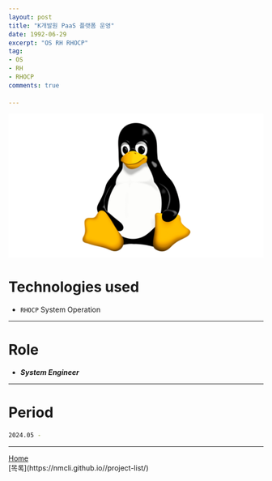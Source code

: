 ```yaml
---
layout: post
title: "K개발원 PaaS 플랫폼 운영"
date: 1992-06-29
excerpt: "OS RH RHOCP"
tag:
- OS
- RH
- RHOCP
comments: true

---
```


![Untitled](/assets/img/linux_logo.png)
# Technologies used
* `RHOCP` System Operation

---

# Role
* ***System Engineer***

---

# Period
```bash
2024.05 - 
```
---

<div markdown="0"><a href="#" class="btn">Home</a></div>
[목록](https://nmcli.github.io//project-list/)
